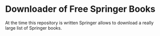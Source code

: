 # Downloader of Free Springer Books

At the time this repository is written Springer allows to download a really large list of Springer books.
